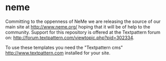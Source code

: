 # neme

Committing to the oppenness of NeMe we are releasing the source of our main site at http://www.neme.org/ hoping that it will be of help to the community. 
Support for this repository is offered at the Textpattern forum on: http://forum.textpattern.com/viewtopic.php?pid=302334.

To use these templates you need the "Textpattern cms" http://www.textpattern.com  installed for your site.
